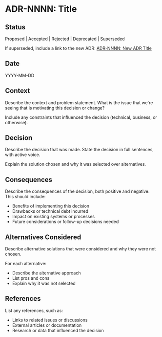 # ADR-NNNN: Title

## Status

Proposed | Accepted | Rejected | Deprecated | Superseded

If superseded, include a link to the new ADR:
[ADR-NNNN: New ADR Title](NNNN-new-adr-title.md)

## Date

YYYY-MM-DD

## Context

Describe the context and problem statement. What is the issue that we're seeing that is motivating this decision or change?

Include any constraints that influenced the decision (technical, business, or otherwise).

## Decision

Describe the decision that was made. State the decision in full sentences, with active voice.

Explain the solution chosen and why it was selected over alternatives.

## Consequences

Describe the consequences of the decision, both positive and negative. This should include:

- Benefits of implementing this decision
- Drawbacks or technical debt incurred
- Impact on existing systems or processes
- Future considerations or follow-up decisions needed

## Alternatives Considered

Describe alternative solutions that were considered and why they were not chosen.

For each alternative:
- Describe the alternative approach
- List pros and cons
- Explain why it was not selected

## References

List any references, such as:
- Links to related issues or discussions
- External articles or documentation
- Research or data that influenced the decision